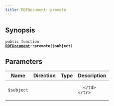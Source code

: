 ```yaml
---
title: RDFDocument::promote
---
```


## Synopsis

<code>public function <b><a href="RDFDocument">RDFDocument</a>::promote</b>(<b>$subject</b>)</code>

## Parameters

<table>
  <thead>
    <tr>
      <th>Name</th>
      <th>Direction</th>
      <th>Type</th>
      <th>Description</th>
    </tr>
  </thead>
  <tbody>
    <tr>
      <td><code>$subject</code>
      <td><i></i></td>
      <td></td>
      <td>

      </td>
    </tr>
  </tbody>
</table>

